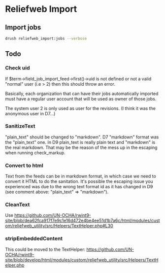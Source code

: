 # Reliefweb Import

## Import jobs

```bash
drush reliefweb_import:jobs --verbose
```

## Todo

### Check uid

If $term->field_job_import_feed->first()->uid is not defined or not a valid "normal" user (i.e > 2) then this should throw an error.

Basically, each organization that can have their jobs automatically imported must have a regular user account that will be used as owner of those jobs.

The system user 2 is only used as user for the revisions. (I think it was the anonymous user in D7...)

### SanitizeText

"plain_text" should be changed to "markdown". D7 "markdown" format was the "plain_text" one. In D9 plain_text is really plain text and "markdown" is the real markdown. That may be the reason of the mess up in the escaping when running check_markup.

### Convert to html

Text from the feeds can be in markdown format, in which case we need to convert it HTML to do the sanitation. It's possible the escaping issue you experienced was due to the wrong text format id as it has changed in D9 (see comment above: "plain_text" => "markdown").

### CleanText

Use https://github.com/UN-OCHA/rwint9-site/blob/dea62fca917f7e9c1e16d472e4be4ee51d1b7a6c/html/modules/custom/reliefweb_utility/src/Helpers/TextHelper.php#L30

### stripEmbeddedContent

This could be moved to the TextHelper: https://github.com/UN-OCHA/rwint9-site/blob/develop/html/modules/custom/reliefweb_utility/src/Helpers/TextHelper.php
